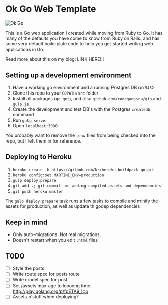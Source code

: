 Ok Go Web Template
===================

![Ok Go](http://i.vimeocdn.com/video/38089409_640.jpg)

This is a Go web application I created while moving from Ruby to Go. It has many of the defaults you have come to know from Ruby on Rails, and has some very default boilerplate code to help you get started writing web applications in Go.

Read more about this on my blog: LINK HERE!!!

Setting up a development environment
------------------------------------

1. Have a working go environment and a running Postgres DB on `5432`
2. Clone this repo to your `GOPATH/src` folder
2. Install all packages (`go get`), and also `github.com/codegangsta/gin` and `gulp.js`
3. Create the development and test DB's with the Postgres `createdb` command
3. Run `gulp server`
4. Open `localhost:3000`

You probably want to remove the `.env` files from being checked into the repo, but I left them in for reference.

Deploying to Heroku
--------------

1. `heroku create -b https://github.com/kr/heroku-buildpack-go.git`
2. `heroku config:set MARTINI_ENV=production`
3. `gulp deploy:prepare`
4. `git add .; git commit -m 'adding compiled assets and dependencies'`
5. `git push heroku master`

The `gulp deploy:prepare` task runs a few tasks to compile and minify the assets for production, as well as update th godep dependencies.

Keep in mind
------------

- Only auto-migrations. Not real migrations.
- Doesn't restart when you edit `.html` files

TODO
----

- [ ] Style the posts
- [ ] Write route spec for posts route
- [ ] Write model spec for post
- [ ] Set /assets max-age to loooong time. http://play.golang.org/p/fpETA9_1oo
- [ ] Assets n'stuff when deploying?
